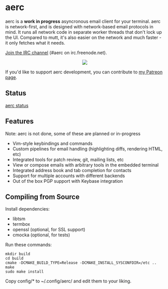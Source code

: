 # aerc

aerc is a **work in progress** asyncronous email client for your terminal. aerc
is network-first, and is designed with network-based email protocols in mind. It
runs all network code in separate worker threads that don't lock up the UI.
Compared to mutt, it's also easier on the network and much faster - it only
fetches what it needs.

[Join the IRC channel](http://webchat.freenode.net/?channels=aerc&uio=d4) (#aerc on irc.freenode.net).

<p align="center">
    <img src="https://sr.ht/Klj3.png" />
</p>

If you'd like to support aerc development, you can contribute to [my Patreon
page](https://patreon.com/sircmpwn).

## Status

[aerc status](https://github.com/SirCmpwn/aerc/issues/72)

## Features

Note: aerc is not done, some of these are planned or in-progress

* Vim-style keybindings and commands
* Custom pipelines for email handling (highlighting diffs, rendering HTML, etc)
* Integrated tools for patch review, git, mailing lists, etc
* View or compose emails with arbitrary tools in the embedded terminal
* Integrated address book and tab completion for contacts
* Support for multiple accounts with different backends
* Out of the box PGP support with Keybase integration

## Compiling from Source

Install dependencies:

* libtsm
* termbox
* openssl (optional, for SSL support)
* cmocka (optional, for tests)

Run these commands:

```shell
mkdir build
cd build
cmake -DCMAKE_BUILD_TYPE=Release -DCMAKE_INSTALL_SYSCONFDIR=/etc ..
make
sudo make install
```

Copy config/* to ~/.config/aerc/ and edit them to your liking.
